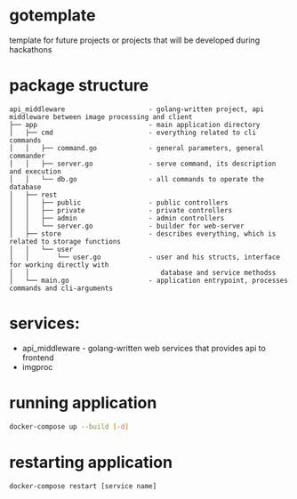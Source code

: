 # gotemplate
template for future projects or projects that will be developed during hackathons

# package structure
    api_middleware                     - golang-written project, api middleware between image processing and client
    ├── app                            - main application directory 
    │   ├── cmd                        - everything related to cli commands
    │   │   ├── command.go             - general parameters, general commander
    │   │   ├── server.go              - serve command, its description and execution
    │   │   └── db.go                  - all commands to operate the database
    │   ├── rest
    │   │   ├── public                 - public controllers
    │   │   ├── private                - private controllers
    │   │   ├── admin                  - admin controllers
    │   │   └── server.go              - builder for web-server
    │   ├── store                      - describes everything, which is related to storage functions
    │   │   └── user                   
    │   │       └── user.go            - user and his structs, interface for working directly with 
    │   │                                 database and service methodss
    │   └── main.go                    - application entrypoint, processes commands and cli-arguments

# services:
* api_middleware - golang-written web services that provides api to frontend
* imgproc 

# running application
```bash
docker-compose up --build [-d]
```

# restarting application
```bash
docker-compose restart [service name]
```

